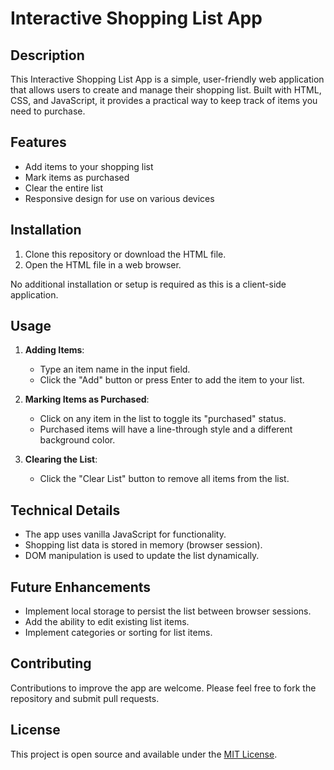# Interactive Shopping List App

## Description

This Interactive Shopping List App is a simple, user-friendly web application that allows users to create and manage their shopping list. Built with HTML, CSS, and JavaScript, it provides a practical way to keep track of items you need to purchase.

## Features

- Add items to your shopping list
- Mark items as purchased
- Clear the entire list
- Responsive design for use on various devices

## Installation

1. Clone this repository or download the HTML file.
2. Open the HTML file in a web browser.

No additional installation or setup is required as this is a client-side application.

## Usage

1. **Adding Items**: 
   - Type an item name in the input field.
   - Click the "Add" button or press Enter to add the item to your list.

2. **Marking Items as Purchased**: 
   - Click on any item in the list to toggle its "purchased" status.
   - Purchased items will have a line-through style and a different background color.

3. **Clearing the List**: 
   - Click the "Clear List" button to remove all items from the list.

## Technical Details

- The app uses vanilla JavaScript for functionality.
- Shopping list data is stored in memory (browser session).
- DOM manipulation is used to update the list dynamically.

## Future Enhancements

- Implement local storage to persist the list between browser sessions.
- Add the ability to edit existing list items.
- Implement categories or sorting for list items.

## Contributing

Contributions to improve the app are welcome. Please feel free to fork the repository and submit pull requests.

## License

This project is open source and available under the [MIT License](LICENSE).